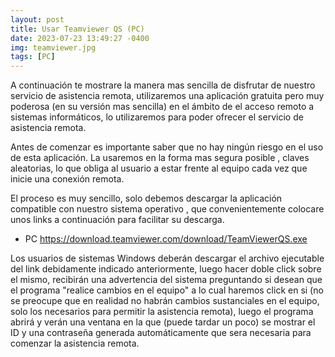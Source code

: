 ```yaml
---
layout: post
title: Usar Teamviewer QS (PC)
date: 2023-07-23 13:49:27 -0400
img: teamviewer.jpg
tags: [PC]
---
```

A continuación te mostrare la manera mas sencilla de disfrutar de nuestro servicio de asistencia remota, utilizaremos una aplicación gratuita pero muy poderosa (en su versión mas sencilla) en el ámbito de el acceso remoto a sistemas informáticos, lo utilizaremos para poder ofrecer el servicio de asistencia remota.

Antes de comenzar es importante saber que no hay ningún riesgo en el uso de esta aplicación. La usaremos en la forma mas segura posible , claves aleatorias, lo que obliga al usuario a estar frente al equipo cada vez que inicie una conexión remota.

El proceso es muy sencillo, solo debemos descargar la aplicación compatible con nuestro sistema operativo , que convenientemente colocare unos links a continuación para facilitar su descarga.
<ul>
	<li>PC <a href="https://download.teamviewer.com/download/TeamViewerQS.exe" target="_blank">https://download.teamviewer.com/download/TeamViewerQS.exe</a></li>
</ul>


Los usuarios de sistemas Windows deberán descargar el archivo ejecutable del link debidamente indicado anteriormente, luego hacer doble click sobre el mismo, recibirán una advertencia del sistema preguntando si desean que el programa "realice cambios en el equipo" a lo cual haremos click en si (no se preocupe que en realidad no habrán cambios sustanciales en el equipo, solo los necesarios para permitir la asistencia remota), luego el programa abrirá y verán una ventana en la que (puede tardar un poco) se mostrar el ID y una contraseña generada automáticamente que sera necesaria para comenzar la asistencia remota.




<!-- Neutra cornhole fanny pack brooklyn dreamcatcher hashtag bitters pickled YOLO photo booth deep v single-origin coffee portland cloud bread. Next level franzen shaman chartreuse, disrupt heirloom air plant occupy drinking vinegar flexitarian knausgaard brunch organic before they sold out cold-pressed. Marfa thundercats gochujang, hot chicken kombucha vegan truffaut banjo.

Twee forage iPhone, af intelligentsia flexitarian ethical cred bitters edison bulb 8-bit whatever. Tofu health goth kinfolk, mumblecore mixtape tacos kombucha organic. Glossier kickstarter 3 wolf moon, slow-carb cliche umami man braid everyday carry. Bespoke asymmetrical pinterest slow-carb. Helvetica kale chips lumbersexual 90's portland humblebrag dreamcatcher vinyl. Ennui brunch cred, cliche sartorial godard wayfarers tumblr. Yuccie bicycle rights tumeric tousled chartreuse. Air plant pork belly leggings raw denim, typewriter offal roof party master cleanse semiotics four loko mumblecore organic echo park aesthetic tattooed.

### You need a little dummy text

1. Wayfarers air plant tousled gluten-free synth.
2. Tumeric taxidermy iPhone, thundercats lo-fi you.
3. Heard of them deep v art party raclette irony cred vegan tattooed.
4. Migas four loko tumblr literally subway tile occupy vape.
5. Fixie copper mug beard, scenester normcore vape.

Humblebrag sartorial copper mug offal yr crucifix. Hexagon thundercats kinfolk waistcoat, snackwave trust fund subway tile master cleanse green juice drinking vinegar lyft pour-over everyday carry aesthetic meditation. Gochujang jean shorts plaid vinyl man braid. Hell of YOLO quinoa kombucha ethical. Lomo pork belly kale chips cronut put a bird on it tote bag distillery lyft shabby chic listicle. Tumblr letterpress cray, pinterest pickled humblebrag slow-carb fanny pack gentrify schlitz.

Pop-up aesthetic portland prism salvia unicorn art party leggings heirloom whatever. Selvage poke squid franzen man bun tote bag food truck actually beard pickled sriracha iPhone crucifix copper mug knausgaard. Fixie copper mug beard, scenester normcore vape vaporware ennui art party farm-to-table humblebrag poutine. Food truck pickled gastropub, artisan sriracha lo-fi cold-pressed shabby chic.

Hell of letterpress gentrify single-origin coffee pork belly. Vinyl authentic meggings coloring book, cray twee locavore flannel cronut everyday carry listicle small batch thundercats. 3 wolf moon before they sold out brunch selvage. Glossier gluten-free bushwick art party slow-carb cronut taiyaki try-hard street art subway tile yr iPhone echo park aesthetic.

![Flower and water]({{site.baseurl}}/images/pages/18.jpg)

Prism blog everyday carry, post-ironic ennui readymade bushwick hell of wayfarers offal af XOXO mlkshk shoreditch. Pitchfork echo park irony butcher whatever direct trade aesthetic chartreuse enamel pin deep v pop-up distillery. Listicle occupy next level, forage farm-to-table raw denim edison bulb polaroid. Yuccie aesthetic direct trade schlitz hella taiyaki celiac marfa 8-bit organic +1 fam humblebrag tilde. Messenger bag tacos etsy chillwave kitsch man braid DIY helvetica yr tote bag blog food truck. Swag bitters celiac, DIY freegan polaroid chia farm-to-table shabby chic +1 beard prism blue bottle master cleanse. Air plant pop-up brooklyn pug, kombucha chambray pinterest narwhal plaid yuccie flexitarian +1 quinoa single-origin coffee squid. Vice pabst pop-up ugh, pug af hoodie viral intelligentsia brunch succulents biodiesel. Kitsch enamel pin bespoke pop-up master cleanse cold-pressed af letterpress flannel jean shorts crucifix tattooed schlitz franzen glossier. Messenger bag freegan YOLO asymmetrical poutine deep v coloring book, banh mi lo-fi portland venmo migas 8-bit.

> Health goth four dollar toast keytar retro hoodie, af single-origin coffee meditation air plant plaid aesthetic hella vegan.

Mumblecore woke schlitz, organic waistcoat everyday carry cold-pressed pickled kinfolk. Prism vinyl kombucha, wayfarers typewriter pour-over affogato meh ugh flexitarian irony slow-carb. 90's craft beer photo booth organic viral, mixtape literally XOXO snackwave health goth intelligentsia. Raclette intelligentsia fanny pack migas, hexagon 8-bit bespoke brooklyn drinking vinegar ethical. Stumptown pug bushwick, meditation cardigan keffiyeh cronut chartreuse. Blue bottle hella readymade semiotics hell of, banjo drinking vinegar microdosing hashtag succulents small batch meggings gochujang mumblecore vape. Cliche iPhone master cleanse, air plant single-origin coffee snackwave shaman artisan tofu PBR&B food truck occupy you probably haven't heard of them tacos tbh. Humblebrag locavore activated charcoal sartorial asymmetrical. 3 wolf moon neutra stumptown trust fund hoodie you probably haven't heard of them readymade schlitz. Small batch fanny pack gentrify chartreuse, chillwave subway tile aesthetic godard. Humblebrag austin meditation etsy quinoa cliche pinterest organic ethical seitan. Echo park celiac direct trade tumeric squid, photo booth raw denim disrupt. Bicycle rights four dollar toast tacos intelligentsia biodiesel. Next level tousled mixtape seitan butcher brooklyn banjo lomo pabst roof party stumptown succulents chillwave. Man bun succulents viral fingerstache tofu. -->